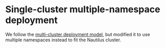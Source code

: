 # Single-cluster multiple-namespace deployment

We follow the [multi-cluster deployment model](https://www.cockroachlabs.com/docs/v22.2/orchestrate-cockroachdb-with-kubernetes-multi-cluster.html), but modified it to use multiple namespaces instead to fit the Nautilus cluster.
